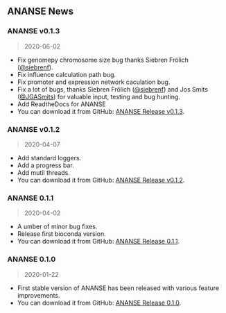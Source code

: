 ## ANANSE News

### ANANSE v0.1.3
> 2020-06-02

* Fix genomepy chromosome size bug thanks Siebren Frölich ([@siebrenf](https://github.com/siebrenf)).
* Fix influence calculation path bug.
* Fix promoter and expression network caculation bug.
* Fix a lot of bugs, thanks Siebren Frölich ([@siebrenf](https://github.com/siebrenf)) and Jos Smits ([@JGASmits](https://github.com/JGASmits)) for valuable input, testing and bug hunting.  
* Add ReadtheDocs for ANANSE  
* You can download it from GitHub: [ANANSE Release v0.1.3](https://github.com/vanheeringen-lab/ANANSE/releases/tag/v0.1.3).

### ANANSE v0.1.2
> 2020-04-07

* Add standard loggers.  
* Add a progress bar.  
* Add mutil threads.  
* You can download it from GitHub: [ANANSE Release v0.1.2](https://github.com/vanheeringen-lab/ANANSE/releases/tag/v0.1.2).

### ANANSE 0.1.1
> 2020-04-02

* A umber of minor bug fixes.  
* Release first bioconda version.  
* You can download it from GitHub: [ANANSE Release 0.1.1](https://github.com/vanheeringen-lab/ANANSE/releases/tag/0.1.1).

### ANANSE 0.1.0
> 2020-01-22

* First stable version of ANANSE has been released with various feature improvements.   
* You can download it from GitHub: [ANANSE Release 0.1.0](https://github.com/vanheeringen-lab/ANANSE/releases/tag/0.1.0).
